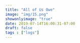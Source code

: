 ```yaml
---
title: "All of Us Owe"
image: "img/15.png"
showonlyimage: "true"
date: 2019-07-14T16:00:31-07:00
draft: false
tags : ["logs"]
---
```

